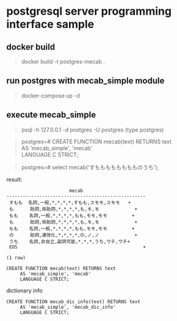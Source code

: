 # postgresql server programming interface sample

## docker build

> docker build -t postgres-mecab .

## run postgres with mecab_simple module

> docker-compose up -d

## execute mecab_simple

> psql -h 127.0.0.1 -d postgres -U postgres
(type postgres)

> postgres=# CREATE FUNCTION mecab(text) RETURNS text \
     AS 'mecab_simple', 'mecab' \
     LANGUAGE C STRICT;

> postgres=# select mecab('すもももももももものうち');

result:
```
                       mecab
---------------------------------------------------
 すもも  名詞,一般,*,*,*,*,すもも,スモモ,スモモ   +
 も      助詞,係助詞,*,*,*,*,も,モ,モ             +
 もも    名詞,一般,*,*,*,*,もも,モモ,モモ         +
 も      助詞,係助詞,*,*,*,*,も,モ,モ             +
 もも    名詞,一般,*,*,*,*,もも,モモ,モモ         +
 の      助詞,連体化,*,*,*,*,の,ノ,ノ             +
 うち    名詞,非自立,副詞可能,*,*,*,うち,ウチ,ウチ+
 EOS                                              +

(1 row)
```

```
CREATE FUNCTION mecab(text) RETURNS text
     AS 'mecab_simple', 'mecab'
     LANGUAGE C STRICT;
```

dictionary info
```
CREATE FUNCTION mecab_dic_info(text) RETURNS text
     AS 'mecab_simple', 'mecab_dic_info'
     LANGUAGE C STRICT;
```